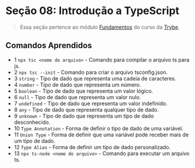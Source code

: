 # Seção 08: Introdução a TypeScript

>Essa seção pertence ao módulo [Fundamentos](https://github.com/Ruan-Portella/Trybe_Exercicios/tree/main/back-end) do curso da [Trybe](https://www.betrybe.com/).

## Comandos Aprendidos

- 1 `npx tsc <nome do arquivo>` - Comando para compilar o arquivo ts para js.
- 2 `npx tsc --init` - Comando para criar o arquivo tsconfig.json.
- 3 `string` - Tipo de dado que representa uma cadeia de caracteres.
- 4 `number` - Tipo de dado que representa um número.
- 5 `boolean` - Tipo de dado que representa um valor lógico.
- 6 `null` - Tipo de dado que representa um valor nulo.
- 7 `undefined` - Tipo de dado que representa um valor indefinido.
- 8 `any` - Tipo de dado que representa qualquer tipo de dado.
- 9 `unknown` - Tipo de dado que representa um tipo de dado desconhecido.
- 10 `Type Annotation` - Forma de definir o tipo de dado de uma variável.
- 11 `Union Type` - Forma de definir que uma variável pode receber mais de um tipo de dado.
- 12 `Type Alias` - Forma de definir um tipo de dado personalizado.
- 13 `npx ts-node <nome do arquivo>` - Comando para executar um arquivo ts.